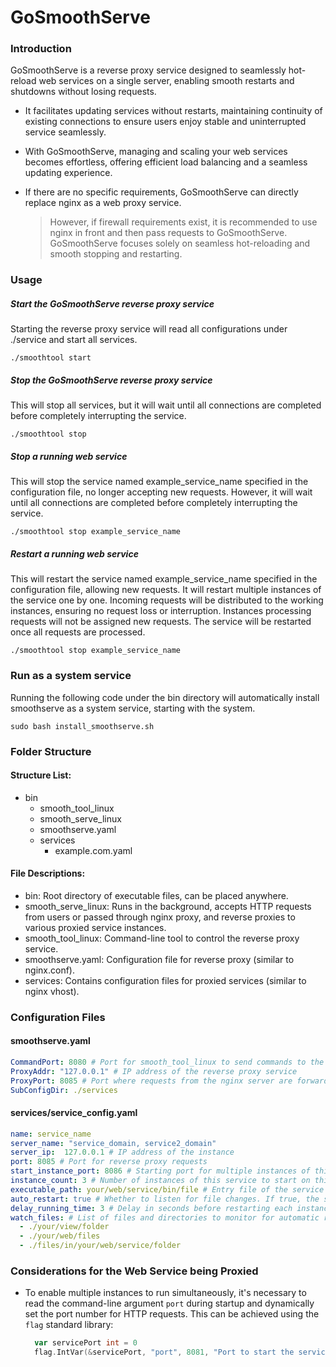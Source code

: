 # GoSmoothServe

### Introduction
GoSmoothServe is a reverse proxy service designed to seamlessly hot-reload web services on a single server, enabling smooth restarts and shutdowns without losing requests.

+ It facilitates updating services without restarts, maintaining continuity of existing connections to ensure users enjoy stable and uninterrupted service seamlessly.
+ With GoSmoothServe, managing and scaling your web services becomes effortless, offering efficient load balancing and a seamless updating experience.

+ If there are no specific requirements, GoSmoothServe can directly replace nginx as a web proxy service.
  > However, if firewall requirements exist, it is recommended to use nginx in front and then pass requests to GoSmoothServe. GoSmoothServe focuses solely on seamless hot-reloading and smooth stopping and restarting.

### Usage

##### Start the GoSmoothServe reverse proxy service
Starting the reverse proxy service will read all configurations under ./service and start all services.
````shell
./smoothtool start
````

##### Stop the GoSmoothServe reverse proxy service
This will stop all services, but it will wait until all connections are completed before completely interrupting the service.
````shell
./smoothtool stop
````

##### Stop a running web service
This will stop the service named example_service_name specified in the configuration file, no longer accepting new requests. However, it will wait until all connections are completed before completely interrupting the service.
````shell
./smoothtool stop example_service_name
````

##### Restart a running web service
This will restart the service named example_service_name specified in the configuration file, allowing new requests. It will restart multiple instances of the service one by one. Incoming requests will be distributed to the working instances, ensuring no request loss or interruption. Instances processing requests will not be assigned new requests. The service will be restarted once all requests are processed.
````shell
./smoothtool stop example_service_name
````

### Run as a system service
Running the following code under the bin directory will automatically install smoothserve as a system service, starting with the system.
````shell
sudo bash install_smoothserve.sh
````

### Folder Structure

#### Structure List:
- bin
    - smooth_tool_linux
    - smooth_serve_linux
    - smoothserve.yaml
    - services
        + example.com.yaml

#### File Descriptions:
+ bin: Root directory of executable files, can be placed anywhere.
+ smooth_serve_linux: Runs in the background, accepts HTTP requests from users or passed through nginx proxy, and reverse proxies to various proxied service instances.
+ smooth_tool_linux: Command-line tool to control the reverse proxy service.
+ smoothserve.yaml: Configuration file for reverse proxy (similar to nginx.conf).
+ services: Contains configuration files for proxied services (similar to nginx vhost).

### Configuration Files

#### smoothserve.yaml
````yaml
CommandPort: 8080 # Port for smooth_tool_linux to send commands to the reverse proxy service
ProxyAddr: "127.0.0.1" # IP address of the reverse proxy service
ProxyPort: 8085 # Port where requests from the nginx server are forwarded. If not using nginx, it can be set to port 80.
SubConfigDir: ./services
````

#### services/service_config.yaml
````yaml
name: service_name
server_name: "service_domain, service2_domain"
server_ip:  127.0.0.1 # IP address of the instance
port: 8085 # Port for reverse proxy requests
start_instance_port: 8086 # Starting port for multiple instances of this service. If there are 3 instances, they would be 8086, 8087, 8088.
instance_count: 3 # Number of instances of this service to start on this server
executable_path: your/web/service/bin/file # Entry file of the service
auto_restart: true # Whether to listen for file changes. If true, the service will automatically hot-reload when changes occur in this configuration file or in the files or directories listed in watch_files.
delay_running_time: 3 # Delay in seconds before restarting each instance of the service. It's recommended to set this based on how long it takes for your service to become operational after startup.
watch_files: # List of files and directories to monitor for automatic restarts.
  - ./your/view/folder
  - ./your/web/files
  - ./files/in/your/web/service/folder
````

### Considerations for the Web Service being Proxied
+ To enable multiple instances to run simultaneously, it's necessary to read the command-line argument `port` during startup and dynamically set the port number for HTTP requests.
  This can be achieved using the `flag` standard library:
  ```go
    var servicePort int = 0
    flag.IntVar(&servicePort, "port", 8081, "Port to start the service")
  ```